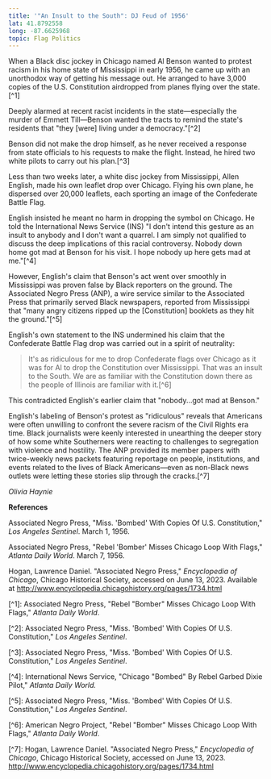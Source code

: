 ```yaml
---
title: '"An Insult to the South": DJ Feud of 1956'
lat: 41.8792558
long: -87.6625968
topic: Flag Politics
---
```

When a Black disc jockey in Chicago named Al Benson wanted to protest racism in his home state of Mississippi in early 1956, he came up with an unorthodox way of getting his message out. He arranged to have 3,000 copies of the U.S. Constitution airdropped from planes flying over the state.\[^1]

Deeply alarmed at recent racist incidents in the state—especially the murder of Emmett Till—Benson wanted the tracts to remind the state's residents that "they \[were] living under a democracy."\[^2]

Benson did not make the drop himself, as he never received a response from state officials to his requests to make the flight. Instead, he hired two white pilots to carry out his plan.\[^3]

Less than two weeks later, a white disc jockey from Mississippi, Allen English, made his own leaflet drop over Chicago. Flying his own plane, he dispersed over 20,000 leaflets, each sporting an image of the Confederate Battle Flag.

English insisted he meant no harm in dropping the symbol on Chicago. He told the International News Service (INS) "I don't intend this gesture as an insult to anybody and I don't want a quarrel. I am simply not qualified to discuss the deep implications of this racial controversy. Nobody down home got mad at Benson for his visit. I hope nobody up here gets mad at me."\[^4]

However, English's claim that Benson's act went over smoothly in Mississippi was proven false by Black reporters on the ground. The Associated Negro Press (ANP), a wire service similar to the Associated Press that primarily served Black newspapers, reported from Mississippi that "many angry citizens ripped up the \[Constitution] booklets as they hit the ground."\[^5]

English's own statement to the INS undermined his claim that the Confederate Battle Flag drop was carried out in a spirit of neutrality:

> It's as ridiculous for me to drop Confederate flags over Chicago as it was for Al to drop the Constitution over Mississippi. That was an insult to the South. We are as familiar with the Constitution down there as the people of Illinois are familiar with it.\[^6]

This contradicted English's earlier claim that "nobody...got mad at Benson."

English's labeling of Benson's protest as "ridiculous" reveals that Americans were often unwilling to confront the severe racism of the Civil Rights era time. Black journalists were keenly interested in unearthing the deeper story of how some white Southerners were reacting to challenges to segregation with violence and hostility. The ANP provided its member papers with twice-weekly news packets featuring reportage on people, institutions, and events related to the lives of Black Americans—even as non-Black news outlets were letting these stories slip through the cracks.\[^7]

_Olivia Haynie_



**References**

Associated Negro Press, "Miss. 'Bombed' With Copies Of U.S. Constitution," _Los Angeles Sentinel_. March 1, 1956.

Associated Negro Press, "Rebel 'Bomber' Misses Chicago Loop With Flags," _Atlanta Daily World_. March 7, 1956.

Hogan, Lawrence Daniel. "Associated Negro Press," _Encyclopedia of Chicago_, Chicago Historical Society, accessed on June 13, 2023. Available at http://www.encyclopedia.chicagohistory.org/pages/1734.html

\[^1]: Associated Negro Press, "Rebel "Bomber" Misses Chicago Loop With Flags," _Atlanta Daily World_.

\[^2]: Associated Negro Press, "Miss. 'Bombed' With Copies Of U.S. Constitution," _Los Angeles Sentinel_.

\[^3]: Associated Negro Press, "Miss. 'Bombed' With Copies Of U.S. Constitution," _Los Angeles Sentinel_.

\[^4]: International News Service, "Chicago "Bombed" By Rebel Garbed Dixie Pilot," _Atlanta Daily World._

\[^5]: Associated Negro Press, "Miss. 'Bombed' With Copies Of U.S. Constitution," _Los Angeles Sentinel_.

\[^6]: American Negro Project, "Rebel "Bomber" Misses Chicago Loop With Flags," _Atlanta Daily World_.

\[^7]: Hogan, Lawrence Daniel. "Associated Negro Press," _Encyclopedia of Chicago_, Chicago Historical Society, accessed on June 13, 2023. http://www.encyclopedia.chicagohistory.org/pages/1734.html
